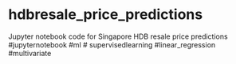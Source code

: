 # hdbresale_price_predictions
Jupyter notebook code for Singapore HDB resale price predictions
#jupyternotebook #ml # supervisedlearning #linear_regression #multivariate
